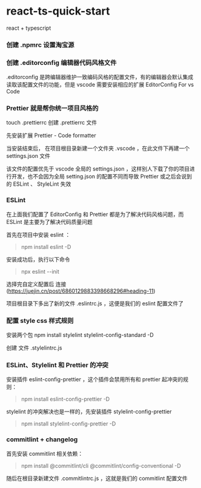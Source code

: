 # react-ts-quick-start

react + typescript

### 创建 .npmrc 设置淘宝源

### 创建 .editorconfig 编辑器代码风格文件

.editorconfig 是跨编辑器维护一致编码风格的配置文件，有的编辑器会默认集成读取该配置文件的功能，但是 vscode 需要安装相应的扩展 EditorConfig For vs Code

### Prettier 就是帮你统一项目风格的

touch .prettierrc 创建 .prettierrc 文件

先安装扩展 Prettier - Code formatter

当安装结束后， 在项目根目录新建一个文件夹 .vscode ，在此文件下再建一个 settings.json 文件

该文件的配置优先于 vscode 全局的 settings.json ，这样别人下载了你的项目进行开发，也不会因为全局 setting.json 的配置不同而导致 Prettier 或之后会说到的 ESLint 、 StyleLint 失效

### ESLint

在上面我们配置了 EditorConfig 和 Prettier 都是为了解决代码风格问题，而 ESLint 是主要为了解决代码质量问题

首先在项目中安装 eslint ：

> npm install eslint -D

安装成功后，执行以下命令

> npx eslint --init

选择完自定义配置后 连接(https://juejin.cn/post/6860129883398668296#heading-11)

项目根目录下多出了新的文件 .eslintrc.js ，这便是我们的 eslint 配置文件了

### 配置 style css 样式规则

安装两个包 npm install stylelint stylelint-config-standard -D

创建 文件 .stylelintrc.js

### ESLint、Stylelint 和 Prettier 的冲突

安装插件 eslint-config-prettier ，这个插件会禁用所有和 prettier 起冲突的规则：

> npm install eslint-config-prettier -D

stylelint 的冲突解决也是一样的，先安装插件 stylelint-config-prettier

> npm install stylelint-config-prettier -D

### commitlint + changelog

首先安装 commitlint 相关依赖：

> npm install @commitlint/cli @commitlint/config-conventional -D

随后在根目录新建文件 .commitlintrc.js ，这就是我们的 commitlint 配置文件

